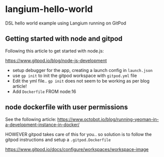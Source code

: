 # langium-hello-world
DSL hello world example using Langium running on GitPod

## Getting started with node and gitpod

Following this article to get started with node.js:

https://www.gitpod.io/blog/node-js-development

- setup debugger for the app, creating a launch config in `launch.json`
- use `gp init` to init the gitpod workspace with `gitpod.yml` file
- Edit the yml file.. `gp init` does not seem to be working as per blog article!
- Add `Dockerfile` FROM node:16

## node dockerfile with user permissions

See the following article:
https://www.octobot.io/blog/running-yeoman-in-a-development-instance-in-docker/

HOWEVER gitpod takes care of this for you.. so solution is to follow the
gitpod instructions and setup a `.gitpod.Dockerfile`

https://www.gitpod.io/docs/configure/workspaces/workspace-image



